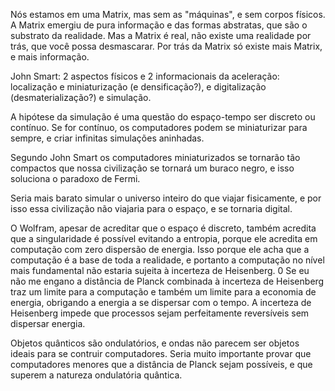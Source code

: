 Nós estamos em uma Matrix, mas sem as "máquinas", e sem corpos físicos. A Matrix emergiu de pura informação e das formas abstratas, que são o substrato da realidade. Mas a Matrix é real, não existe uma realidade por trás, que você possa desmascarar. Por trás da Matrix só existe mais Matrix, e mais informação.

John Smart: 2 aspectos físicos e 2 informacionais da aceleração: localização e miniaturização (e densificação?), e digitalização (desmaterialização?) e simulação.

A hipótese da simulação é uma questão do espaço-tempo ser discreto ou contínuo. Se for contínuo, os computadores podem se miniaturizar para sempre, e criar infinitas simulações aninhadas.

Segundo John Smart os computadores miniaturizados se tornarão tão compactos que nossa civilização se tornará um buraco negro, e isso soluciona o paradoxo de Fermi.

Seria mais barato simular o universo inteiro do que viajar fisicamente, e por isso essa civilização não viajaria para o espaço, e se tornaria digital.

O Wolfram, apesar de acreditar que o espaço é discreto, também acredita que a singularidade é possível evitando a entropia, porque ele acredita em computação com zero dispersão de energia. Isso porque ele acha que a computação é a base de toda a realidade, e portanto a computação no nível mais fundamental não estaria sujeita à incerteza de Heisenberg. 0 Se eu não me engano a distância de Planck combinada à incerteza de Heisenberg traz um limite para a computação e também um limite para a economia de energia, obrigando a energia a se dispersar com o tempo. A incerteza de Heisenberg impede que processos sejam perfeitamente reversíveis sem dispersar energia.

Objetos quânticos são ondulatórios, e ondas não parecem ser objetos ideais para se contruir computadores. Seria muito importante provar que computadores menores que a distância de Planck sejam possíveis, e que superem a natureza ondulatória quântica.